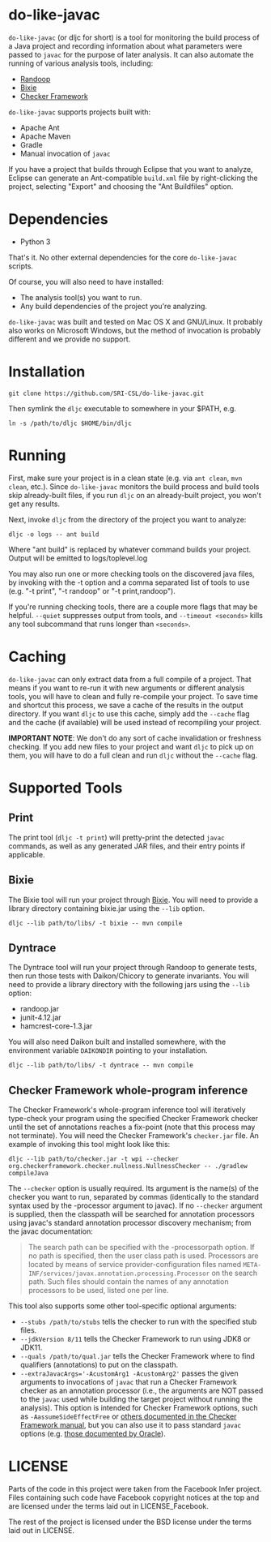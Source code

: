 do-like-javac
=============

`do-like-javac` (or dljc for short) is a tool for monitoring the build process of
a Java project and recording information about what parameters were passed to `javac`
for the purpose of later analysis. It can also automate the running of various
analysis tools, including:

* [Randoop](https://randoop.github.io/randoop/)
* [Bixie](http://sri-csl.github.io/bixie/)
* [Checker Framework](http://types.cs.washington.edu/checker-framework/)

`do-like-javac` supports projects built with:

* Apache Ant
* Apache Maven
* Gradle
* Manual invocation of `javac`

If you have a project that builds through Eclipse that you want to analyze,
Eclipse can generate an Ant-compatible `build.xml` file by right-clicking the
project, selecting "Export" and choosing the "Ant Buildfiles" option.

Dependencies
============

* Python 3

That's it. No other external dependencies for the core `do-like-javac` scripts.

Of course, you will also need to have installed:

* The analysis tool(s) you want to run.
* Any build dependencies of the project you're analyzing.

`do-like-javac` was built and tested on Mac OS X and GNU/Linux. It probably also
works on Microsoft Windows, but the method of invocation is probably different and
we provide no support.

Installation
============

    git clone https://github.com/SRI-CSL/do-like-javac.git

Then symlink the `dljc` executable to somewhere in your $PATH, e.g.

    ln -s /path/to/dljc $HOME/bin/dljc

Running
=======

First, make sure your project is in a clean state (e.g. via `ant clean`,
`mvn clean`, etc.). Since `do-like-javac` monitors the build process and build
tools skip already-built files, if you run `dljc` on an already-built project,
you won't get any results.

Next, invoke `dljc` from the directory of the project you want to analyze:

    dljc -o logs -- ant build

Where "ant build" is replaced by whatever command builds your project. Output
will be emitted to logs/toplevel.log

You may also run one or more checking tools on the discovered java files, by
invoking with the -t option and a comma separated list of tools to use (e.g.
"-t print", "-t randoop" or "-t print,randoop").

If you're running checking tools, there are a couple more flags that may be
helpful. `--quiet` suppresses output from tools, and `--timeout <seconds>`
kills any tool subcommand that runs longer than `<seconds>`.

Caching
=======

`do-like-javac` can only extract data from a full compile of a project. That means
if you want to re-run it with new arguments or different analysis tools, you will
have to clean and fully re-compile your project. To save time and shortcut this
process, we save a cache of the results in the output directory. If you want `dljc`
to use this cache, simply add the `--cache` flag and the cache (if available) will
be used instead of recompiling your project.

**IMPORTANT NOTE**: We don't do any sort of cache invalidation or freshness checking.
If you add new files to your project and want `dljc` to pick up on them, you will have
to do a full clean and run `dljc` without the `--cache` flag.

Supported Tools
===============

Print
-----

The print tool (`dljc -t print`) will pretty-print the detected `javac` commands, as well as any generated JAR files, and their entry points if applicable.

Bixie
-----

The Bixie tool will run your project through [Bixie](http://sri-csl.github.io/bixie/). You will need to provide a library directory containing bixie.jar using the `--lib` option.

    dljc --lib path/to/libs/ -t bixie -- mvn compile

Dyntrace
---------

The Dyntrace tool will run your project through Randoop to generate tests, then run those tests with Daikon/Chicory to generate invariants. You will need to provide a library directory with the following jars using the `--lib` option:

* randoop.jar
* junit-4.12.jar
* hamcrest-core-1.3.jar

You will also need Daikon built and installed somewhere, with the environment variable `DAIKONDIR` pointing to your installation.

    dljc --lib path/to/libs/ -t dyntrace -- mvn compile

Checker Framework whole-program inference
---------

The Checker Framework's whole-program inference tool will iteratively type-check your
program using the specified Checker Framework checker until the set of annotations reaches
a fix-point (note that this process may not terminate). You will need the Checker Framework's
`checker.jar` file. An example of invoking this tool might look like this:

    dljc --lib path/to/checker.jar -t wpi --checker org.checkerframework.checker.nullness.NullnessChecker -- ./gradlew compileJava

The `--checker` option is usually required. Its argument is the name(s) of the checker you want to run, separated by commas
(identically to the standard syntax used by the -processor argument to javac). If no `--checker` argument is supplied,
then the classpath will be searched for annotation processors using javac's standard annotation processor discovery
mechanism; from the javac documentation:
> The search path can be specified with the -processorpath option. If no path is specified, then the user
> class path is used. Processors are located by means of service provider-configuration files named
> `META-INF/services/javax.annotation.processing.Processor` on the search path. Such files should
> contain the names of any annotation processors to be used, listed one per line.

This tool also supports some other tool-specific optional arguments:
* `--stubs /path/to/stubs` tells the checker to run with the specified stub files.
* `--jdkVersion 8/11` tells the Checker Framework to run using JDK8 or JDK11.
* `--quals /path/to/qual.jar` tells the Checker Framework where to find qualifiers (annotations) to put on the classpath.
* `--extraJavacArgs='-AcustomArg1 -AcustomArg2'` passes the given arguments to invocations of `javac` that run
  a Checker Framework checker as an annotation processor (i.e., the arguments are NOT passed to the `javac` used while
  building the target project without running the analysis). This option is intended for Checker Framework options,
  such as `-AassumeSideEffectFree` or
  [others documented in the Checker Framework manual](https://checkerframework.org/manual/#checker-options), but you
  can also use it to pass standard `javac` options (e.g. [those documented by Oracle](
  https://docs.oracle.com/javase/8/docs/technotes/tools/windows/javac.html)).

LICENSE
=======

Parts of the code in this project were taken from the Facebook Infer project.
Files containing such code have Facebook copyright notices at the top and are
licensed under the terms laid out in LICENSE_Facebook.

The rest of the project is licensed under the BSD license under the terms laid
out in LICENSE.
